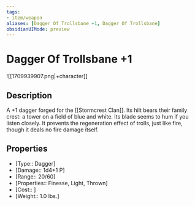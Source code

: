 ```yaml
---
tags:
- item/weapon
aliases: [Dagger Of Trollsbane +1, Dagger Of Trollsbane]
obsidianUIMode: preview
---
```


# Dagger Of Trollsbane +1

![[1709939907.png|+character]]

## Description

A +1 dagger forged for the [[Stormcrest Clan]]. Its hilt bears their family crest: a tower on a field of blue and white. Its blade seems to hum if you listen closely. It prevents the regeneration effect of trolls, just like fire, though it deals no fire damage itself.

## Properties

- [Type:: Dagger]
- [Damage:: 1d4+1 P]
- [Range:: 20/60]
- [Properties:: Finesse, Light, Thrown]
- [Cost:: ]
- [Weight:: 1.0 lbs.]